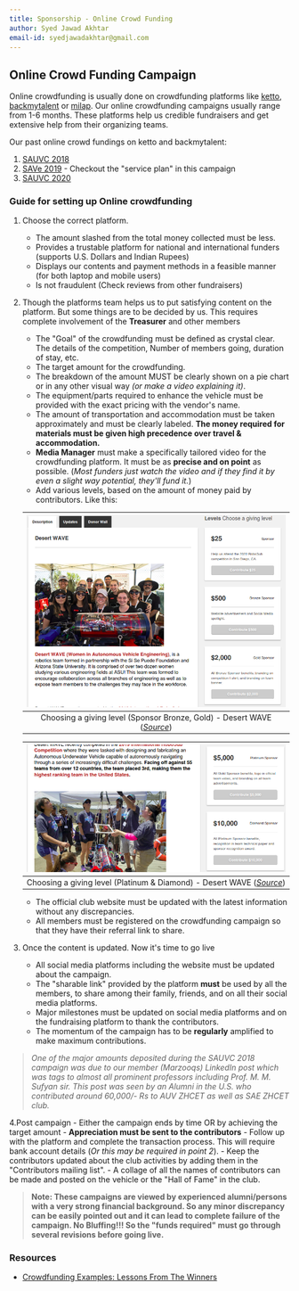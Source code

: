 ```yaml
---
title: Sponsorship - Online Crowd Funding
author: Syed Jawad Akhtar
email-id: syedjawadakhtar@gmail.com
---
```


## Online Crowd Funding Campaign

Online crowdfunding is usually done on crowdfunding platforms like [ketto](https://www.ketto.org/), [backmytalent](https://www.backmytalent.com/) or [milap](https://milaap.org/). Our online crowdfunding campaigns usually range from 1-6 months. These platforms help us credible fundraisers and get extensive help from their organizing teams.

Our past online crowd fundings on ketto and backmytalent:

1. [SAUVC 2018](https://www.ketto.org/fundraiser/teamsea)
2. [SAVe 2019](https://www.backmytalent.com/#/project/14/autonomous-underwater-vehicle-from-students-of-auv-zhcet-club) - Checkout the "service plan" in this campaign
3. [SAUVC 2020](https://www.ketto.org/fundraiser/zhcetsauvc20)

### Guide for setting up Online crowdfunding

1. Choose the correct platform.
    - The amount slashed from the total money collected must be less.
    - Provides a trustable platform for national and international funders (supports U.S. Dollars and Indian Rupees)
    - Displays our contents and payment methods in a feasible manner (for both laptop and mobile users)
    - Is not fraudulent (Check reviews from other fundraisers)

2. Though the platforms team helps us to put satisfying content on the platform. But some things are to be decided by us. This requires complete involvement of the **Treasurer** and other members
    - The "Goal" of the crowdfunding must be defined as crystal clear. The details of the competition, Number of members going, duration of stay, etc.
    - The target amount for the crowdfunding.
    - The breakdown of the amount MUST be clearly shown on a pie chart or in any other visual way _(or make a video explaining it)_.
    - The equipment/parts required to enhance the vehicle must be provided with the exact pricing with the vendor's name.
    - The amount of transportation and accommodation must be taken approximately and must be clearly labeled. **The money required for materials must be given high precedence over travel & accommodation.**
    - **Media Manager** must make a specifically tailored video for the crowdfunding platform. It must be as **precise and on point** as possible. (_Most funders just watch the video and if they find it by even a slight way potential, they'll fund it._)
    - Add various levels, based on the amount of money paid by contributors. Like this:

    | ![online_CF_1.png](static/online_CF_1.png) |
    |:--:|
    | Choosing a giving level (Sponsor Bronze, Gold) - Desert WAVE ([_Source_](https://pitchfunder.asufoundation.org/project/16532))|

    | ![online_CF_2.png](static/online_CF_2.png) |
    |:--:|
    | Choosing a giving level (Platinum & Diamond) - Desert WAVE ([_Source_](https://pitchfunder.asufoundation.org/project/16532))|

    - The official club website must be updated with the latest information without any discrepancies.
    - All members must be registered on the crowdfunding campaign so that they have their referral link to share.

3. Once the content is updated. Now it's time to go live
    - All social media platforms including the website must be updated about the campaign.
    - The "sharable link" provided by the platform **must** be used by all the members, to share among their family, friends, and on all their social media platforms.
    - Major milestones must be updated on social media platforms and on the fundraising platform to thank the contributors.
    - The momentum of the campaign has to be **regularly** amplified to make maximum contributions.

> _One of the major amounts deposited during the SAUVC 2018 campaign was due to our member (Marzooqs) LinkedIn post which was tags to almost all prominent professors including Prof. M. M. Sufyan sir. This post was seen by an Alumni in the U.S. who contributed around 60,000/- Rs to AUV ZHCET as well as SAE ZHCET club._

4.Post campaign
    - Either the campaign ends by time OR by achieving the target amount - **Appreciation must be sent to the contributors**
    - Follow up with the platform and complete the transaction process. This will require bank account details (_Or this may be required in point 2_).
    - Keep the contributors updated about the club activities by adding them in the "Contributors mailing list".
    - A collage of all the names of contributors can be made and posted on the vehicle or the "Hall of Fame" in the club.

> **Note: These campaigns are viewed by experienced alumni/persons with a very strong financial background. So any minor discrepancy can be easily pointed out and it can lead to complete failure of the campaign. No Bluffing!!! So the "funds required" must go through several revisions before going live.**

### Resources

- [Crowdfunding Examples: Lessons From The Winners](https://www.oberlo.com/ebooks/crowdfunding/crowdfunding-examples)